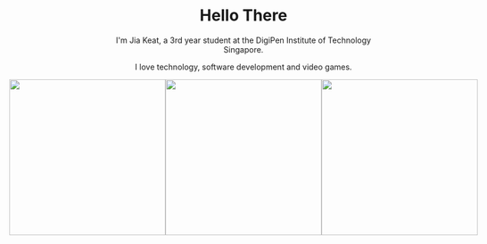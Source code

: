 <div id="github-profile">
  <div style="text-align: center;">
    <h1>Hello There</h1>
    <p>I'm Jia Keat, a 3rd year student at the DigiPen Institute of Technology Singapore.</p>
    <p>I love technology, software development and video games.</p>
  </div>
  <div class="stats">
    <div id="stats" style="display: flex; justify-content: center; align-items: center; align-content: center;">
      <div class="stats-item">
        <a href="https://git.io/streak-stats"><img style="height: 20em;" src="http://github-readme-streak-stats.herokuapp.com?user=ksxjltze&theme=highcontrast&date_format=M%20j%5B%2C%20Y%5D"/></a>
      </div>
      <div class="stats-item">
        <a href="https://github.com/anuraghazra/github-readme-stats"><img style="height: 20em;" src="https://github-readme-stats.vercel.app/api?username=ksxjltze&theme=highcontrast"/></a>
      </div>
      <div class="stats-item">
        <a href="https://github.com/anuraghazra/github-readme-stats"><img style="height: 20em;" src="https://github-readme-stats.vercel.app/api/top-langs/?username=ksxjltze&layout=compact&theme=vision-friendly-dark"/></a>
      </div>
    </div>
  </div>
</div>
<!--
**ksxjltze/ksxjltze** is a ✨ _special_ ✨ repository because its `README.md` (this file) appears on your GitHub profile.

Here are some ideas to get you started:

- 🔭 I’m currently working on ...
- 🌱 I’m currently learning ...
- 👯 I’m looking to collaborate on ...
- 🤔 I’m looking for help with ...
- 💬 Ask me about ...
- 📫 How to reach me: ...
- 😄 Pronouns: ...
- ⚡ Fun fact: ...
-->
